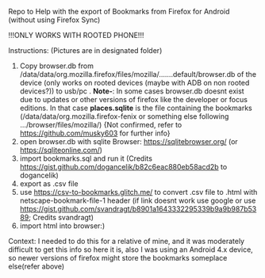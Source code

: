 Repo to Help with the export of Bookmarks from Firefox for Android (without using Firefox Sync)

!!!ONLY WORKS WITH ROOTED PHONE!!!

Instructions: (Pictures are in designated folder)

1)	Copy browser.db from /data/data/org.mozilla.firefox/files/mozilla/…….default/browser.db of the device (only works on rooted devices (maybe with ADB on non rooted devices?)) to usb/pc . **Note-**: In some cases browser.db doesnt exist due to updates			or other versions of firefox like the developer or focus editions. In that case **places.sqlite** is the file containing the bookmarks (/data/data/org.mozilla.firefox-fenix or something else following .../browser/files/mozilla/) {Not confirmed, refer to 			https://github.com/musky603 for further info}
2)	open browser.db with sqlite Browser: https://sqlitebrowser.org/ (or https://sqliteonline.com/)
3)	import bookmarks.sql and run it			(Credits https://gist.github.com/dogancelik/b82c6eac880eb58acd2b to dogancelik)
4)	export as .csv file
5)	use https://csv-to-bookmarks.glitch.me/ to convert .csv file to .html with netscape-bookmark-file-1 header
	(if link doesnt work use google or use https://gist.github.com/svandragt/b8901a1643332295339b9a9b987b5389;	Credits svandragt)
6)	import html into browser:)

Context: I needed to do this for a relative of mine, and it was moderately difficult to get this info so here it is, also I was using an Android 4.x device, so newer versions of firefox might store the bookmarks someplace else(refer above)
